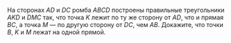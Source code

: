 На сторонах $AD$ и $DC$ ромба $ABCD$ построены правильные треугольники $AKD$ и $DMC$ так, что точка $K$ лежит по ту же сторону от $AD$, что и прямая $BC$, а точка $M$ — по другую сторону от $DC$, чем $AB$. Докажите, что точки $B$, $K$ и $M$ лежат на одной прямой.